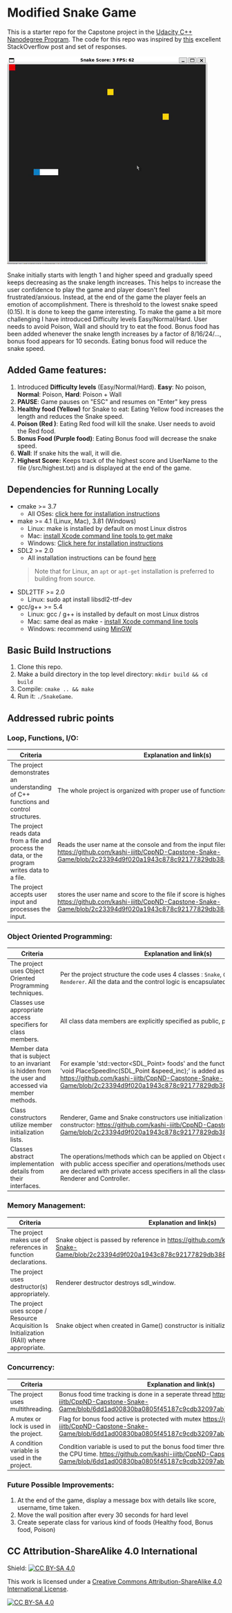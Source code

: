 # Modified Snake Game

This is a starter repo for the Capstone project in the [Udacity C++ Nanodegree Program](https://www.udacity.com/course/c-plus-plus-nanodegree--nd213). The code for this repo was inspired by [this](https://codereview.stackexchange.com/questions/212296/snake-game-in-c-with-sdl) excellent StackOverflow post and set of responses.

<img src="Modified_Snake_Game.gif"/>

Snake initially starts with length 1 and higher speed and gradually speed keeps decreasing as the snake length increases. This helps to increase the user confidence to play the game and player doesn't feel frustrated/anxious. Instead, at the end of the game the player feels an emotion of accomplishment. There is threshold to the lowest snake speed (0.15). It is done to keep the game interesting.
To make the game a bit more challenging I have introduced Difficulty levels Easy/Normal/Hard. User needs to avoid Poison, Wall and should try to eat the food.
Bonus food has been added whenever the snake length increases by a factor of 8/16/24/..., bonus food appears for 10 seconds. Eating bonus food will reduce the snake speed.

## Added Game features:
1. Introduced **Difficulty levels** (Easy/Normal/Hard).
   **Easy**: No poison, **Normal**: Poison, **Hard**: Poison + Wall
3. **PAUSE**: Game pauses on "ESC" and resumes on "Enter" key press
4. **Healthy food (Yellow)** for Snake to eat: Eating Yellow food increases the length and reduces the Snake speed.
5. **Poison (Red )**: Eating Red food will kill the snake. User needs to avoid the Red food.
6. **Bonus Food (Purple food)**: Eating Bonus food will decrease the snake speed.
7. **Wall**: If snake hits the wall, it will die.
8. **Highest Score:** Keeps track of the highest score and UserName to the file (/src/highest.txt) and is displayed at the end of the game.

## Dependencies for Running Locally
* cmake >= 3.7
  * All OSes: [click here for installation instructions](https://cmake.org/install/)
* make >= 4.1 (Linux, Mac), 3.81 (Windows)
  * Linux: make is installed by default on most Linux distros
  * Mac: [install Xcode command line tools to get make](https://developer.apple.com/xcode/features/)
  * Windows: [Click here for installation instructions](http://gnuwin32.sourceforge.net/packages/make.htm)
* SDL2 >= 2.0
  * All installation instructions can be found [here](https://wiki.libsdl.org/Installation)
  >Note that for Linux, an `apt` or `apt-get` installation is preferred to building from source.
* SDL2TTF >= 2.0
  * Linux: sudo apt install libsdl2-ttf-dev
* gcc/g++ >= 5.4
  * Linux: gcc / g++ is installed by default on most Linux distros
  * Mac: same deal as make - [install Xcode command line tools](https://developer.apple.com/xcode/features/)
  * Windows: recommend using [MinGW](http://www.mingw.org/)

## Basic Build Instructions

1. Clone this repo.
2. Make a build directory in the top level directory: `mkdir build && cd build`
3. Compile: `cmake .. && make`
4. Run it: `./SnakeGame`.
   
## Addressed rubric points
### Loop, Functions, I/O:
| Criteria                                                                                       | Explanation and link(s)                                                       |
|------------------------------------------------------------------------------------------------|-------------------------------------------------------------------------------|
| The project demonstrates an understanding of C++ functions and control structures.             | The whole project is organized with proper use of functions and flow of data. |
| The project reads data from a file and process the data, or the program writes data to a file. | Reads the user name at the console and from the input filestream. https://github.com/kashi-iiitb/CppND-Capstone-Snake-Game/blob/2c23394d9f020a1943c878c92177829db38812c2/src/main.cpp#L26 |
| The project accepts user input and processes the input.                                        | stores the user name and score to the file if score is highest https://github.com/kashi-iiitb/CppND-Capstone-Snake-Game/blob/2c23394d9f020a1943c878c92177829db38812c2/src/main.cpp#L45 |

### Object Oriented Programming:
| Criteria                                                                         | Explanation and link(s)                                                                                                                                                                                                                           |
|----------------------------------------------------------------------------------|---------------------------------------------------------------------------------------------------------------------------------------------------------------------------------------------------------------------------------------------------|
| The project uses Object Oriented Programming techniques.                         | Per the project structure the code uses 4 classes : `Snake`, `Game`, `Controller` and `Renderer`. All the data and the control logic is encapsulated in them.                                                                                     |
| Classes use appropriate access specifiers for class members.                     | All class data members are explicitly specified as public, protected, or private.|
|Member data that is subject to an invariant is hidden from the user and accessed via member methods.| For example 'std::vector<SDL_Point> foods' and the function which operates on it 'void PlaceSpeedInc(SDL_Point &speed_inc);' is added as private member. https://github.com/kashi-iiitb/CppND-Capstone-Snake-Game/blob/2c23394d9f020a1943c878c92177829db38812c2/src/game.h#L21 |
| Class constructors utilize member initialization lists.                          | Renderer, Game and Snake constructors use initialization lists. For example Snake constructor: https://github.com/kashi-iiitb/CppND-Capstone-Snake-Game/blob/2c23394d9f020a1943c878c92177829db38812c2/src/snake.h#L11|
| Classes abstract implementation details from their interfaces.                   | The operations/methods which can be applied on Object of the class are declared with public access specifier and operations/methods used internal to the object are declared with private access specifiers in all the classes - Snake, Game, Renderer and Controller.|

### Memory Management:
| Criteria                                                                                  | Explanation and link(s)                                                                                        |
|-------------------------------------------------------------------------------------------|----------------------------------------------------------------------------------------------------------------|
| The project makes use of references in function declarations.                             | Snake object is passed by reference in https://github.com/kashi-iiitb/CppND-Capstone-Snake-Game/blob/2c23394d9f020a1943c878c92177829db38812c2/src/controller.cpp#L12|
| The project uses destructor(s) appropriately.                                             | Renderer destructor destroys sdl_window. |
| The project uses scope / Resource Acquisition Is Initialization (RAII) where appropriate. | Snake object when created in Game() constructor is initialized at the same time |

### Concurrency:
| Criteria                                                                                  | Explanation and link(s)                                                                                        |
|-------------------------------------------------------------------------------------------|----------------------------------------------------------------------------------------------------------------|
| The project uses multithreading.                            | Bonus food time tracking is done in a seperate thread https://github.com/kashi-iiitb/CppND-Capstone-Snake-Game/blob/6dd1ad00830ba0805f45187c9cdb32097ab7e65a/src/game.cpp#L206|
| A mutex or lock is used in the project. | Flag for bonus food active is protected with mutex https://github.com/kashi-iiitb/CppND-Capstone-Snake-Game/blob/6dd1ad00830ba0805f45187c9cdb32097ab7e65a/src/game.cpp#L199 |
| A condition variable is used in the project. | Condition variable is used to put the bonus food timer thread to sleep. It helps to free the CPU time. https://github.com/kashi-iiitb/CppND-Capstone-Snake-Game/blob/6dd1ad00830ba0805f45187c9cdb32097ab7e65a/src/game.cpp#L179|

### Future Possible Improvements:  
1. At the end of the game, display a message box with details like score, username, time taken.
2. Move the wall position after every 30 seconds for hard level
3. Create seperate class for various kind of foods (Healthy food, Bonus food, Poison)


## CC Attribution-ShareAlike 4.0 International


Shield: [![CC BY-SA 4.0][cc-by-sa-shield]][cc-by-sa]

This work is licensed under a
[Creative Commons Attribution-ShareAlike 4.0 International License][cc-by-sa].

[![CC BY-SA 4.0][cc-by-sa-image]][cc-by-sa]

[cc-by-sa]: http://creativecommons.org/licenses/by-sa/4.0/
[cc-by-sa-image]: https://licensebuttons.net/l/by-sa/4.0/88x31.png
[cc-by-sa-shield]: https://img.shields.io/badge/License-CC%20BY--SA%204.0-lightgrey.svg
